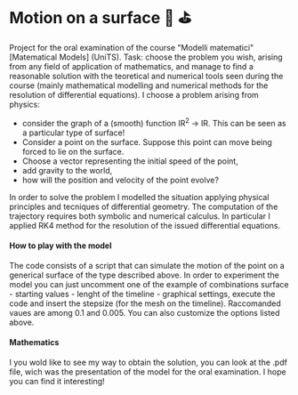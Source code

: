 # Motion on a surface :8ball: :golf:
Project for the oral examination of the course "Modelli matematici" [Matematical Models] (UniTS). Task: choose the problem you wish, arising from any field of application of mathematics, and manage to find a reasonable solution with the teoretical and numerical tools seen during the course (mainly mathematical modelling and numerical methods for the resolution of differential equations). I choose a problem arising from physics:
- consider the graph of a (smooth) function IR<sup>2</sup> -> IR. This can be seen as a particular type of surface!
- Consider a point on the surface. Suppose this point can move being forced to lie on the surface.
- Choose a vector representing the initial speed of the point,
- add gravity to the world,
- how will the position and velocity of the point evolve?

In order to solve the problem I modelled the situation applying physical principles and tecniques of differential geometry. The computation of the trajectory requires both symbolic and numerical calculus. In particular I applied RK4 method for the resolution of the issued differential equations.

#### How to play with the model
The code consists of a script that can simulate the motion of the point on a generical surface of the type described above. In order to experiment the model you can just uncomment one of the example of combinations surface - starting values - lenght of the timeline - graphical settings, execute the code and insert the stepsize (for the mesh on the timeline). Raccomanded vaues are among 0.1 and 0.005. You can also customize the options listed above.

#### Mathematics
I you wold like to see my way to obtain the solution, you can look at the .pdf file, wich was the presentation of the model for the oral examination. I hope you can find it interesting!
